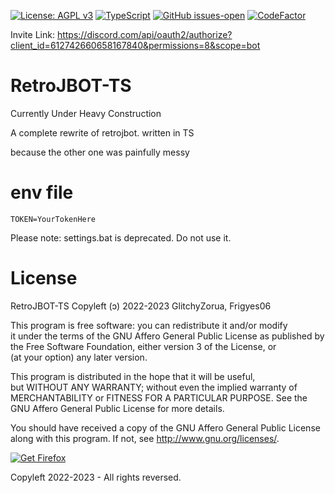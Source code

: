 [![License: AGPL v3](https://img.shields.io/badge/License-AGPL_v3-blue.svg)](https://www.gnu.org/licenses/agpl-3.0)
[![TypeScript](https://badgen.net/badge/icon/typescript?icon=typescript&label)](https://typescriptlang.org)
[![GitHub issues-open](https://img.shields.io/github/issues/Jacobw0/RetroJBOT-TS)](https://github.com/Jacobw0/RetroJBOT-TS/issues?q=is%3Aopen)
[![CodeFactor](https://www.codefactor.io/repository/github/jacobw0/retrojbot-ts/badge)](https://www.codefactor.io/repository/github/jacobw0/retrojbot-ts)


Invite Link: https://discord.com/api/oauth2/authorize?client_id=612742660658167840&permissions=8&scope=bot
# RetroJBOT-TS

Currently Under Heavy Construction

A complete rewrite of retrojbot. written in TS

because the other one was painfully messy


# env file

```env
TOKEN=YourTokenHere
```

Please note: settings.bat is deprecated. Do not use it.

# License

RetroJBOT-TS
Copyleft (ɔ) 2022-2023 GlitchyZorua, Frigyes06

This program is free software: you can redistribute it and/or modify <br>
it under the terms of the GNU Affero General Public License as published by <br>
the Free Software Foundation, either version 3 of the License, or <br>
(at your option) any later version.

This program is distributed in the hope that it will be useful, <br>
but WITHOUT ANY WARRANTY; without even the implied warranty of <br>
MERCHANTABILITY or FITNESS FOR A PARTICULAR PURPOSE. See the <br>
GNU Affero General Public License for more details.

You should have received a copy of the GNU Affero General Public License <br>
along with this program. If not, see <http://www.gnu.org/licenses/>.

[![Get Firefox](http://toastytech.com/good/ffbutton80x15-getfirefox.gif)](https://www.mozilla.org/en-US/firefox/new/)


Copyleft 2022-2023 - All rights reversed.

